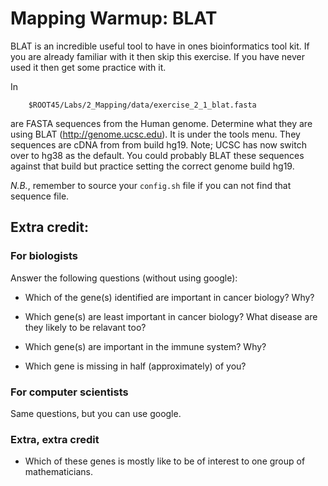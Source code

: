 # Mapping Warmup: BLAT

BLAT is an incredible useful tool to have in ones bioinformatics tool kit. If you are already familiar with it then skip this exercise. If you have never used it then get some practice with it. 

In
```
	$ROOT45/Labs/2_Mapping/data/exercise_2_1_blat.fasta
```

are FASTA sequences from the Human genome. Determine what they are using BLAT (http://genome.ucsc.edu). It is under the tools menu. They sequences are cDNA from from build hg19. Note; UCSC has now switch over to hg38 as the default. You could probably BLAT these sequences against that build but practice setting the correct genome build hg19. 

_N.B._, remember to source your `config.sh` file if you can not find that sequence file.

## Extra credit:

### For biologists

Answer the following questions (without using google):

* Which of the gene(s) identified are important in cancer biology? Why?

* Which gene(s) are least important in cancer biology? What disease are they likely to be relavant too?

* Which gene(s) are important in the immune system? Why?

* Which gene is missing in half (approximately) of you?

### For computer scientists

Same questions, but you can use google. 

### Extra, extra credit

* Which of these genes is mostly like to be of interest to one group of mathematicians. 
